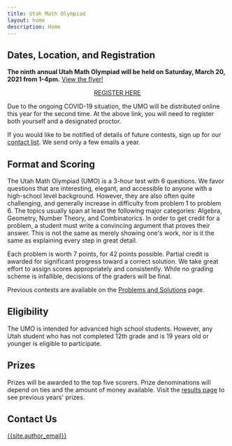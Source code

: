 ```yaml
---
title: Utah Math Olympiad
layout: home
description: Home
---
```


## Dates, Location, and Registration

**The ninth annual Utah Math Olympiad will be held on Saturday, March 20, 2021 from 1-4pm.**
[View the flyer!](/doc/2021-umo-flyer.pdf)

<center><span>
<a class="registerlink" href="https://docs.google.com/forms/d/e/1FAIpQLSeP5FkOHeEdtmpuqknp_maToTswrYDf_PZN5rZap2Lq2utPtg/viewform?usp=sf_link">REGISTER HERE</a>
</span></center>

Due to the ongoing COVID-19 situation, the UMO will be distributed online this year for the second time. At the above link, you will need to register both yourself and a designated proctor.

If you would like to be notified of details of future contests, sign up for our [contact list](https://goo.gl/forms/f1nIgeAUI4V6WStI2). We send only a few emails a year.

## Format and Scoring

The Utah Math Olympiad (UMO) is a 3-hour test with 6 questions. We favor questions that are interesting, elegant, and accessible to anyone with a high-school level background. However, they are also often quite challenging, and generally increase in difficulty from problem 1 to problem 6. The topics usually span at least the following major categories: Algebra, Geometry, Number Theory, and Combinatorics. In order to get credit for a problem, a student must write a convincing argument that proves their answer. This is not the same as merely showing one's work, nor is it the same as explaining every step in great detail.

Each problem is worth 7 points, for 42 points possible. Partial credit is awarded for significant progress toward a correct solution. We take great effort to assign scores appropriately and consistently. While no grading scheme is infallible, decisions of the graders will be final.

Previous contests are available on the [Problems and Solutions](problems) page.

## Eligibility

The UMO is intended for advanced high school students. However, any Utah student who has not completed 12th grade and is 19 years old or younger is eligible to participate.

## Prizes

Prizes will be awarded to the top five scorers. Prize denominations will depend on ties and the amount of money available. Visit the [results page](results) to see previous years' prizes.

## Contact Us

[{{site.author_email}}](mailto:{{site.author_email}})